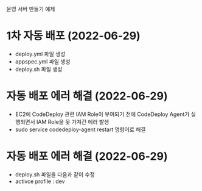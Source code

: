 운영 서버 만들기 예제

# 1차 자동 배포 (2022-06-29)
- deploy.yml 파일 생성
- appspec.yml 파일 생성
- deploy.sh 파일 생성

# 자동 배포 에러 해결 (2022-06-29)
- EC2에 CodeDeploy 관련 IAM Role이 부여되기 전에 CodeDeploy Agent가 실행되면서 IAM Role을 못 가져간 에러 발생
- sudo service codedeploy-agent restart 명령어로 해결

# 자동 배포 에러 해결 (2022-06-29)
- deploy.sh 파일을 다음과 같이 수정 
- activce profile : dev

